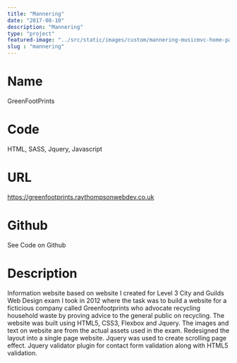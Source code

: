 ```yaml
---
title: "Mannering"
date: "2017-08-10"
description: "Mannering"
type: "project"
featured-image: "../src/static/images/custom/mannering-musicmvc-home-page-custom-large.png"
slug : "mannering"
---
```



# Name
GreenFootPrints

# Code
HTML, SASS, Jquery, Javascript

# URL
https://greenfootprints.raythompsonwebdev.co.uk

# Github
See Code on Github

# Description
Information website based on website I created for Level 3 City and Guilds Web Design exam I took in 2012 where the task was to build a website for a ficticious company called Greenfootprints who advocate recycling household waste by proving advice to the general public on recycling. The website was built using HTML5, CSS3, Flexbox and Jquery. The images and text on website are from the actual assets used in the exam. Redesigned the layout into a single page website. Jquery was used to create scrolling page effect. Jquery validator plugin for contact form validation along with HTML5 validation.